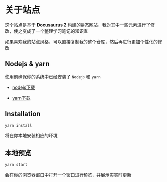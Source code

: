 # 关于站点

这个站点是基于 **[Docusaurus 2](https://v2.docusaurus.io/)** 构建的静态网站，我对其中一些元素进行了修改，使之变成了一个整理学习笔记的知识库

如果喜欢我的站点风格，可以直接复制我的整个仓库，然后再进行更加个性化的修改

## Nodejs & yarn
使用前确保你的系统中已经安装了 `Nodejs` 和 `yarn`

- [nodejs下载](https://nodejs.org/en/download/)

- [yarn下载](https://classic.yarnpkg.com/en/)

## Installation

``` bash
yarn install
```

将在你本地安装相应的环境

## 本地预览

``` bash
yarn start
```

会在你的浏览器窗口中打开一个窗口进行预览，并展示实实时更新

